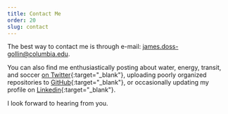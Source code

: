 ```yaml
---
title: Contact Me
order: 20
slug: contact
---
```



The best way to contact me is through e-mail: [james.doss-gollin@columbia.edu](mailto:james.doss-gollin@columbia.edu).

You can also find me enthusiastically posting about water, energy, transit, and soccer [on Twitter](http://twitter.com/jdossgollin){:target="_blank"}, uploading poorly organized repositories to [GitHub](https://github.com/jdossgollin){:target="_blank"}, or occasionally updating my profile on [Linkedin](https://www.linkedin.com/in/jamesdossgollin/){:target="_blank"}.

I look forward to hearing from you.
